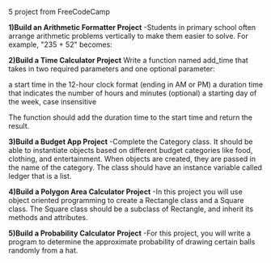 5 project from FreeCodeCamp

**1)Build an Arithmetic Formatter Project**
-Students in primary school often arrange arithmetic problems vertically to make them easier to solve. For example, "235 + 52" becomes:

**2)Build a Time Calculator Project**
Write a function named add_time that takes in two required parameters and one optional parameter:

a start time in the 12-hour clock format (ending in AM or PM)
a duration time that indicates the number of hours and minutes
(optional) a starting day of the week, case insensitive

The function should add the duration time to the start time and return the result.

**3)Build a Budget App Project**
-Complete the Category class. It should be able to instantiate objects based on different budget categories like food, clothing, and entertainment. When objects are created, they are passed in the name of the category. The class should have an instance variable called ledger that is a list. 

**4)Build a Polygon Area Calculator Project**
-In this project you will use object oriented programming to create a Rectangle class and a Square class. The Square class should be a subclass of Rectangle, and inherit its methods and attributes.

**5)Build a Probability Calculator Project**
-For this project, you will write a program to determine the approximate probability of drawing certain balls randomly from a hat.

